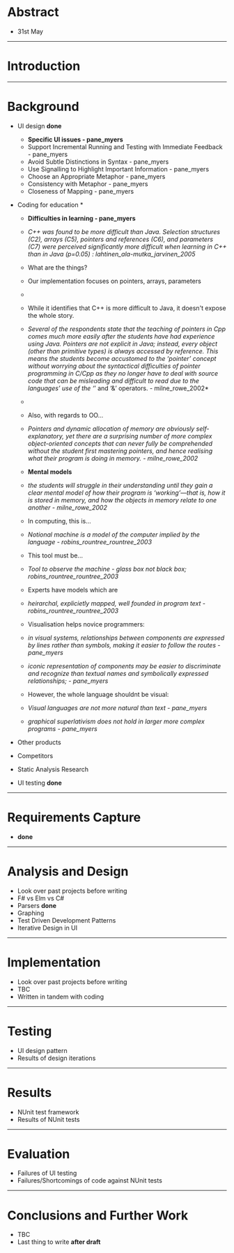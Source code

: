 # Abstract 
* 31st May

---

# Introduction

---

# Background
* UI design **done**
	* **Specific UI issues - pane_myers**
	* Support Incremental Running and Testing with Immediate Feedback - pane_myers
	* Avoid Subtle Distinctions in Syntax - pane_myers
	* Use Signalling to Highlight Important Information - pane_myers
	* Choose an Appropriate Metaphor - pane_myers
	*  Consistency with Metaphor - pane_myers
	*  Closeness of Mapping - pane_myers
* Coding for education
	* 
	* **Difficulties in learning - pane_myers**
	* *C++ was found to be more difficult than Java. Selection structures (C2), arrays (C5), pointers and references (C6), and parameters (C7) were perceived significantly more difficult when learning in C++ than in Java (p=0.05) : lahtinen_ala-mutka_jarvinen_2005*
	* What are the things?  
	* Our implementation focuses on pointers, arrays, parameters
	* 
	* While it identifies that C++ is more difficult to Java, it doesn't expose the whole story.
	* *Several of the respondents state that the teaching of pointers in Cpp comes much more easily after the students have had experience using Java. Pointers are not explicit in Java; instead, every object (other than primitive types) is always accessed by reference. This means the students become accustomed to the ‘pointer’ concept without worrying about the syntactical difficulties of pointer programming in C/Cpp as they no longer have to deal with source code that can be misleading and difficult to read due to the languages’ use of the ‘*’ and ‘&’ operators. - milne_rowe_2002*
	* 
	* Also, with regards to OO...
	* *Pointers and dynamic allocation of memory are obviously self-explanatory, yet there are a surprising number of more complex object-oriented concepts that can never fully be comprehended without the student first mastering pointers, and hence realising what their program is doing in memory. - milne_rowe_2002*

	* **Mental models**
	* *the students will struggle in their understanding until they gain a clear mental model of how their program is ‘working’—that is, how it is stored in memory, and how the objects in memory relate to one another - milne_rowe_2002*
	* In computing, this is...
	* *Notional machine is a model of the computer implied by the language - robins_rountree_rountree_2003*
	* This tool must be...
	* *Tool to observe the machine - glass box not black box; robins_rountree_rountree_2003*
	* Experts have models which are
	* *heirarchal, explicietly mapped, well founded in program text - robins_rountree_rountree_2003*
	* Visualisation helps novice programmers:
	* *in visual systems, relationships between components are expressed by lines rather than symbols, making it easier to follow the routes - pane_myers*
	* *iconic representation of components may be easier to discriminate and recognize than textual names and symbolically expressed relationships; - pane_myers*
	* However, the whole language shouldnt be visual:
	* *Visual languages are not more natural than text - pane_myers*
	* *graphical superlativism does not hold in larger more complex programs - pane_myers*

* Other products
* Competitors 
* Static Analysis Research
* UI testing **done**

---

# Requirements Capture
* **done**

---

# Analysis and Design
* Look over past projects before writing
* F# vs Elm vs C#
* Parsers **done**
* Graphing
* Test Driven Development Patterns
* Iterative Design in UI

---

# Implementation
* Look over past projects before writing
* TBC
* Written in tandem with coding

---

# Testing
* UI design pattern
* Results of design iterations

---

# Results
* NUnit test framework
* Results of NUnit tests

---

# Evaluation
* Failures of UI testing
* Failures/Shortcomings of code against NUnit tests 

---

# Conclusions and Further Work
* TBC
* Last thing to write **after draft**
